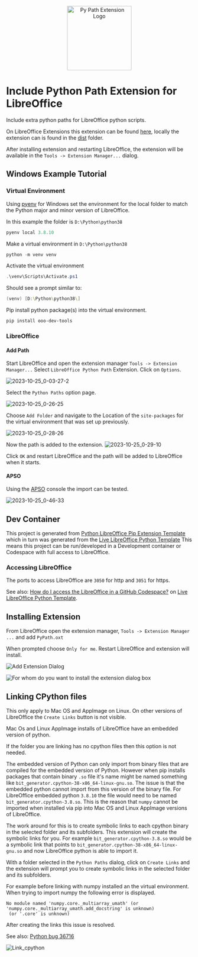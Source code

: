 <p align="center">
<img src="https://github.com/Amourspirit/libreoffice-python-path-ext/assets/4193389/a4470448-0a15-4b6b-8e75-c7ec140fb634" alt="Py Path Extension Logo" width="174" height="174">
</p>

# Include Python Path Extension for LibreOffice

Include extra python paths for LibreOffice python scripts.

On LibreOffice Extensions this extension can be found [here](https://extensions.libreoffice.org/en/extensions/show/41996), locally the extension can is found in the [dist](./dist) folder.

After installing extension and restarting LibreOffice, the extension will be available in the `Tools -> Extension Manager...` dialog.

## Windows Example Tutorial

### Virtual Environment

Using [pyenv](https://github.com/pyenv-win/pyenv-win) for Windows set the environment for the local folder to match the Python major and minor version of LibreOffice.

In this example the folder is `D:\Python\python38`

```powershell
pyenv local 3.8.10
```

Make a virtual environment in `D:\Python\python38`

```powershell
python -m venv venv
```

Activate the virtual environment

```powershell
.\venv\Scripts\Activate.ps1
```

Should see a prompt similar to:
```powershell
(venv) [D:\Python\python38\]
```

Pip install python package(s) into the virtual environment.

```powershell
pip install ooo-dev-tools
```

### LibreOffice

#### Add Path

Start LibreOffice and open the extension manager `Tools -> Extension Manager...` Select `LibreOffice Python Path` Extension.
Click on `Options`.

![2023-10-25_0-03-27-2](https://github.com/Amourspirit/libreoffice-python-path-ext/assets/4193389/25afb530-2304-413d-aa44-121e4c249b92)

Select the `Python Paths` option page.

![2023-10-25_0-26-25](https://github.com/Amourspirit/libreoffice-python-path-ext/assets/4193389/4a739a95-f131-42c2-bb0b-c1aa73260b0b)

Choose `Add Folder` and navigate to the Location of the `site-packages` for the virtual environment that was set up previously.

![2023-10-25_0-28-26](https://github.com/Amourspirit/libreoffice-python-path-ext/assets/4193389/918ceb02-765b-47a0-9908-fedea66caef7)


Now the path is added to the extension. 
![2023-10-25_0-29-10](https://github.com/Amourspirit/libreoffice-python-path-ext/assets/4193389/0ab1b6f4-dc7c-4a76-893f-3cf31235d731)

Click `OK` and restart LibreOffice and the path will be added to LibreOffice when it starts.

#### APSO

Using the [APSO](https://extensions.libreoffice.org/en/extensions/show/apso-alternative-script-organizer-for-python) console the import can be tested.

![2023-10-25_0-46-33](https://github.com/Amourspirit/libreoffice-python-path-ext/assets/4193389/a61282c0-7197-4b78-a8b4-b0b4810b1b3f)

## Dev Container

This project is generated from [Python LibreOffice Pip Extension Template](https://github.com/Amourspirit/python-libreoffice-pip) which in turn was generated from the [Live LibreOffice Python Template] This means this project can be run/developed in a Development container or Codespace with full access to LibreOffice.

### Accessing LibreOffice

The ports to access LibreOffice are `3050` for http and `3051` for https.

See also: [How do I access the LibreOffice in a GitHub Codespace?](https://github.com/Amourspirit/live-libreoffice-python/wiki/FAQ#how-do-i-access-the-libreoffice-in-a-github-codespace) on [Live LibreOffice Python Template].

## Installing Extension

From LibreOffice open the extension manager, `Tools -> Extension Manager ...` and add `PyPath.oxt`

When prompted choose `Only for me`. Restart LibreOffice and extension will install.

![Add Extension Dialog](https://github.com/Amourspirit/libreoffice-python-path-ext/assets/4193389/1755df5c-b5f9-461c-bcd8-d0e1e7772da5)

![For whom do you want to install the extension dialog box](https://github.com/Amourspirit/python-libreoffice-numpy-ext/assets/4193389/ee0369a2-f2f9-45d9-b093-66a138078f2a)

## Linking CPython files

This only apply to Mac OS and AppImage on Linux. On other versions of LibreOffice the `Create Links` button is not visible.

Mac Os and Linux AppImage installs of LibreOffice have an embedded version of python.

If the folder you are linking has no cpython files then this option is not needed.

The embedded version of Python can only import from binary files that are compiled for the embedded version of Python. However when pip installs packages that contain binary `.so` file it's name might be named something like `bit_generator.cpython-38-x86_64-linux-gnu.so`. The issue is that the embedded python cannot import from this version of the binary file. For LibreOffice embedded python `3.8.10` the file would need to be named `bit_generator.cpython-3.8.so`. This is the reason that `numpy` cannot be imported when installed via pip into Mac OS and Linux AppImage versions of LibreOffice.

The work around for this is to create symbolic links to each cpython binary in the selected folder and its subfolders. This extension will create the symbolic links for you. For example `bit_generator.cpython-3.8.so` would be a symbolic link that points to `bit_generator.cpython-38-x86_64-linux-gnu.so` and now LibreOffice python is able to import it.

With a folder selected in the `Python Paths` dialog, click on `Create Links` and the extension will prompt you to create symbolic links in the selected folder and its subfolders.

For example before linking with numpy installed an the virtual environment.
When trying to import numpy the following error is displayed.

```
No module named 'numpy.core._multiarray_umath' (or 'numpy.core._multiarray_umath.add_docstring' is unknown)
 (or '.core' is unknown)
```

After creating the links this issue is resolved.

See also: [Python bug 36716](https://bugs.python.org/issue36716)

![Link_cpython](https://github.com/Amourspirit/libreoffice-python-path-ext/assets/4193389/6370acb5-36ea-4be7-a488-14121e163c22)


[Live LibreOffice Python Template]:https://github.com/Amourspirit/live-libreoffice-python
